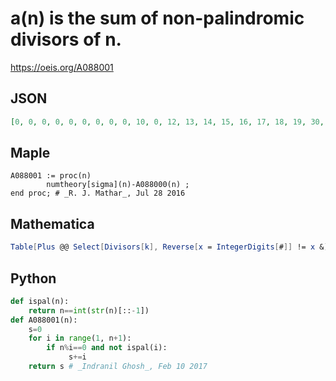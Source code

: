 # a\(n\) is the sum of non\-palindromic divisors of n\.
https://oeis.org/A088001
## JSON
```JSON
[0, 0, 0, 0, 0, 0, 0, 0, 0, 10, 0, 12, 13, 14, 15, 16, 17, 18, 19, 30, 21, 0, 23, 36, 25, 39, 27, 42, 29, 55, 31, 48, 0, 51, 35, 66, 37, 57, 52, 70, 41, 77, 43, 0, 60, 69, 47, 100, 49, 85, 68, 91, 53, 99, 0, 98, 76, 87, 59, 147, 61, 93, 84, 112, 78, 0, 67, 119, 92, 129, 71, 162, 73]
```
## Maple
```Maple
A088001 := proc(n)
        numtheory[sigma](n)-A088000(n) ;
end proc; # _R. J. Mathar_, Jul 28 2016
```
## Mathematica
```Mathematica
Table[Plus @@ Select[Divisors[k], Reverse[x = IntegerDigits[#]] != x &], {k, 73}] (* _Jayanta Basu_, Aug 12 2013 *)
```
## Python
```Python
def ispal(n):
    return n==int(str(n)[::-1])
def A088001(n):
    s=0
    for i in range(1, n+1):
        if n%i==0 and not ispal(i):
             s+=i
    return s # _Indranil Ghosh_, Feb 10 2017
```
